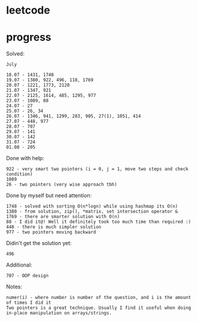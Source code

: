 # leetcode

# progress
Solved:  

```
July

18.07 - 1431, 1748
19.07 - 1380, 922, 496, 118, 1769
20.07 - 1221, 1773, 2120
21.07 - 1347, 921
22.07 - 2125, 1614, 485, 1295, 977
23.07 - 1089, 88
24.07 - 27
25.07 - 26, 34
26.07 - 1346, 941, 1299, 283, 905, 27(1), 1051, 414
27.07 - 448, 977
28.07 - 707
29.07 - 141
30.07 - 142
31.07 - 724
01.08 - 205
```

Done with help:  
```
922 - very smart two pointers (i = 0, j = 1, move two steps and check condition)
1089
26 - two pointers (very wise approach tbh)
```
Done by myself but need attention:  
```
1748 - solved with sorting O(n*logn) while using hashmap its O(n)
1380 - from solution, zip(), *matrix, set intersection operator &
1769 - there are smarter solution with O(n)
88 - I did it@! Well it definitely took too much time than required :)
448 - there is much simpler solution
977 - two pointers moving backward
```

Didin't get the solution yet:
```
496
```

Additional:
```
707 - OOP design
```

Notes:
```
numer(i) - where number is number of the question, and i is the amount of times I did it
Two pointers is a great technique. Usually I find it useful when doing in-place manipulation on arrays/strings.
```
